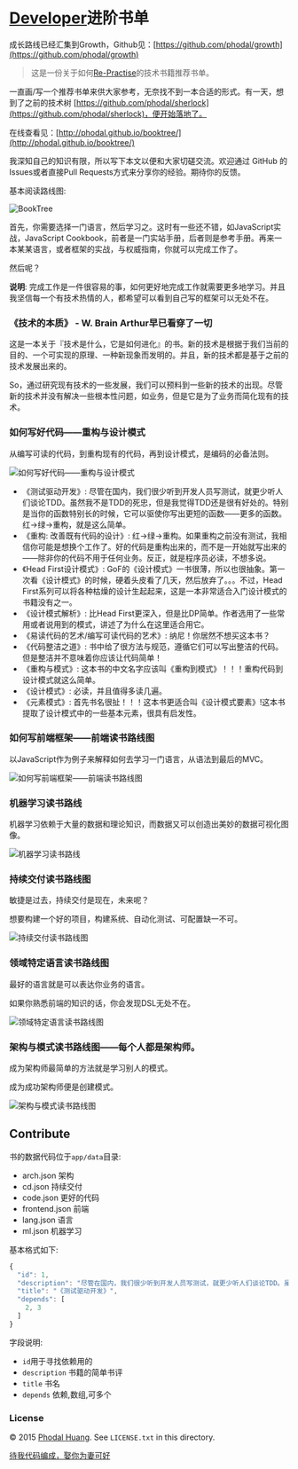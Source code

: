 # [Developer](https://github.com/phodal/developer)进阶书单

成长路线已经汇集到Growth，Github见：[https://github.com/phodal/growth](https://github.com/phodal/growth)

> 这是一份关于如何[Re-Practise](https://github.com/phodal/repractise)的技术书籍推荐书单。

一直画/写一个推荐书单来供大家参考，无奈找不到一本合适的形式。有一天，想到了之前的技术树 [https://github.com/phodal/sherlock](https://github.com/phodal/sherlock)，便开始落地了。

在线查看见：[http://phodal.github.io/booktree/](http://phodal.github.io/booktree/)

我深知自己的知识有限，所以写下本文以便和大家切磋交流。欢迎通过 GitHub 的Issues或者直接Pull Requests方式来分享你的经验。期待你的反馈。

基本阅读路线图:

![BookTree](app/booktree.png)

首先，你需要选择一门语言，然后学习之。这时有一些还不错，如JavaScript实战，JavaScript Cookbook，前者是一门实站手册，后者则是参考手册。再来一本某某语言，或者框架的实战，与权威指南，你就可以完成工作了。

然后呢？

**说明**: 完成工作是一件很容易的事，如何更好地完成工作就需要更多地学习。并且我坚信每一个有技术热情的人，都希望可以看到自己写的框架可以无处不在。

### 《技术的本质》 - W. Brain Arthur早已看穿了一切

这是一本关于『技术是什么，它是如何进化』的书。新的技术是根据于我们当前的目的、一个可实现的原理、一种新现象而发明的。并且，新的技术都是基于之前的技术发展出来的。

So，通过研究现有技术的一些发展，我们可以预料到一些新的技术的出现。尽管新的技术并没有解决一些根本性问题，如业务，但是它是为了业务而简化现有的技术。

### 如何写好代码——重构与设计模式

从编写可读的代码，到重构现有的代码，再到设计模式，是编码的必备法则。

![如何写好代码——重构与设计模式](screenshots/code.jpg)

 - 《测试驱动开发》: 尽管在国内，我们很少听到开发人员写测试，就更少听人们谈论TDD。虽然我不是TDD的死忠，但是我觉得TDD还是很有好处的。特别是当你的函数特别长的时候，它可以驱使你写出更短的函数——更多的函数。红->绿->重构，就是这么简单。
 - 《重构: 改善既有代码的设计》: 红->绿->重构。如果重构之前没有测试，我相信你可能是想换个工作了。好的代码是重构出来的，而不是一开始就写出来的——除非你的代码不用于任何业务。反正，就是程序员必读，不想多说。
 - 《Head First设计模式》: GoF的《设计模式》一书很薄，所以也很抽象。第一次看《设计模式》的时候，硬着头皮看了几天，然后放弃了。。。不过，Head First系列可以将各种枯燥的设计生起起来，这是一本非常适合入门设计模式的书籍没有之一。
 - 《设计模式解析》: 比Head First更深入，但是比DP简单。作者选用了一些常用或者说用到的模式，讲述了为什么在这里适合用它。
 - 《易读代码的艺术/编写可读代码的艺术》: 纳尼！你居然不想买这本书？
 - 《代码整洁之道》: 书中给了很方法与规范，遵循它们可以写出整洁的代码。但是整洁并不意味着你应该让代码简单！
 - 《重构与模式》: 这本书的中文名字应该叫《重构到模式》！！！重构代码到设计模式就这么简单。
 - 《设计模式》: 必读，并且值得多读几遍。
 - 《元素模式》: 首先书名很扯！！！这本书更适合叫《设计模式要素》!这本书提取了设计模式中的一些基本元素，很具有启发性。

### 如何写前端框架——前端读书路线图

以JavaScript作为例子来解释如何去学习一门语言，从语法到最后的MVC。

![如何写前端框架——前端读书路线图](screenshots/frontend.jpg)

### 机器学习读书路线

机器学习依赖于大量的数据和理论知识，而数据又可以创造出美妙的数据可视化图像。

![机器学习读书路线](screenshots/ml.jpg)


### 持续交付读书路线图

敏捷是过去，持续交付是现在，未来呢？

想要构建一个好的项目，构建系统、自动化测试、可配置缺一不可。

![持续交付读书路线图](screenshots/cd.jpg)

### 领域特定语言读书路线图

最好的语言就是可以表达你业务的语言。

如果你熟悉前端的知识的话，你会发现DSL无处不在。

![领域特定语言读书路线图](screenshots/dsl.jpg)

### 架构与模式读书路线图——每个人都是架构师。

成为架构师最简单的方法就是学习别人的模式。

成为成功架构师便是创建模式。

![架构与模式读书路线图](screenshots/arch.jpg)


## Contribute

书的数据代码位于``app/data``目录:
 
 - arch.json 架构
 - cd.json   持续交付
 - code.json 更好的代码
 - frontend.json 前端 
 - lang.json  语言
 - ml.json   机器学习
 
基本格式如下:

```javascript
{
  "id": 1,
  "description": "尽管在国内，我们很少听到开发人员写测试，就更少听人们谈论TDD。虽然我不是TDD的死忠，但是我觉得TDD还是很有好处的。特别是当你的函数特别长的时候，它可以驱使你写出更短的函数——更多的函数。红->绿->重构，就是这么简单。",
  "title": "《测试驱动开发》",
  "depends": [
    2, 3
  ]
}
```

字段说明:

 - ``id``用于寻找依赖用的
 - ``description`` 书籍的简单书评
 - ``title`` 书名
 - ``depends`` 依赖,数组,可多个

### License

© 2015 [Phodal Huang](http://www.phodal.com). See `LICENSE.txt` in this directory.

[待我代码编成，娶你为妻可好](http://www.xuntayizhan.com/person/ji-ke-ai-qing-zhi-er-shi-dai-wo-dai-ma-bian-cheng-qu-ni-wei-qi-ke-hao-wan/)
